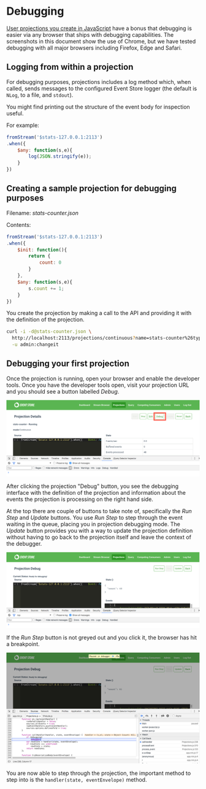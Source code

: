 # Debugging

[User projections you create in JavaScript](user-defined-projections.md) have a bonus that debugging is easier via any browser that ships with debugging capabilities. The screenshots in this document show the use of Chrome, but we have tested debugging with all major browsers including Firefox, Edge and Safari.

## Logging from within a projection

For debugging purposes, projections includes a log method which, when called, sends messages to the configured Event Store logger (the default is `NLog`, to a file, and `stdout`).

You might find printing out the structure of the event body for inspection useful.

For example:

```javascript
fromStream('$stats-127.0.0.1:2113')
.when({
    $any: function(s,e){
        log(JSON.stringify(e));
    }
})
```

## Creating a sample projection for debugging purposes

Filename: _stats-counter.json_

Contents:

```javascript
fromStream('$stats-127.0.0.1:2113')
.when({
    $init: function(){
        return {
            count: 0
        }
    },
    $any: function(s,e){
        s.count += 1;
    }
})
```

You create the projection by making a call to the API and providing it with the definition of the projection.

```bash
curl -i -d@stats-counter.json \
  http://localhost:2113/projections/continuous?name=stats-counter%26type=js%26enabled=true%26emit=true%26trackemittedstreams=true \
  -u admin:changeit
```

## Debugging your first projection

Once the projection is running, open your browser and enable the developer tools. Once you have the developer tools open, visit your projection URL and you should see a button labelled _Debug_.

![Projections Debugging Part 1](images/projections_debugging_part_1.png)

After clicking the projection "Debug" button, you see the debugging interface with the definition of the projection and information about the events the projection is processing on the right hand side.

At the top there are couple of buttons to take note of, specifically the _Run Step_ and _Update_ buttons. You use _Run Step_ to step through the event waiting in the queue, placing you in projection debugging mode. The _Update_ button provides you with a way to update the projection definition without having to go back to the projection itself and leave the context of the debugger.

![Projections Debugging Part 2](images/projections_debugging_part_2.png)

If the _Run Step_ button is not greyed out and you click it, the browser has hit a breakpoint.

![Projections Debugging Part 3](images/projections_debugging_part_3.png)

You are now able to step through the projection, the important method to step into is the `handler(state, eventEnvelope)` method.
